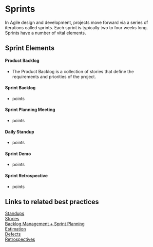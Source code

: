 Sprints
=
In Agile design and development, projects move forward via a series of iterations called sprints. Each sprint is typically two to four weeks long. Sprints have a number of vital elements.

Sprint Elements
-

#### Product Backlog
+ The Product Backlog is a collection of stories that define the requirements and priorities of the project.

#### Sprint Backlog
+ points

#### Sprint Planning Meeting
+ points
 
#### Daily Standup
+ points
 
#### Sprint Demo
+ points

#### Sprint Retrospective
+ points

Links to related best practices
-
[Standups](../master/pages/standups.md)  
[Stories](../master/pages/stories.md)  
[Backlog Management + Sprint Planning](../master/pages/sprint_planning.md)  
[Estimation](../master/pages/estimation.md)  
[Defects](../master/pages/defects.md)  
[Retrospectives](../master/pages/retrospectives.md)  
